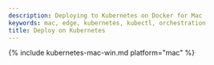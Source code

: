 ```yaml
---
description: Deploying to Kubernetes on Docker for Mac
keywords: mac, edge, kubernetes, kubectl, orchestration
title: Deploy on Kubernetes
---
```


{% include kubernetes-mac-win.md platform="mac" %}

